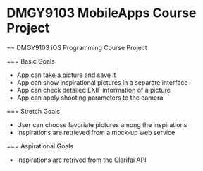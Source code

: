 # DMGY9103 MobileApps Course Project
== DMGY9103 iOS Programming Course Project

=== Basic Goals
* App can take a picture and save it
* App can show inspirational pictures in a separate interface
* App can check detailed EXIF information of a picture
* App can apply shooting parameters to the camera

=== Stretch Goals
* User can choose favoriate pictures among the inspirations
* Inspirations are retrieved from a mock-up web service

=== Aspirational Goals
* Inspirations are retrived from the Clarifai API
